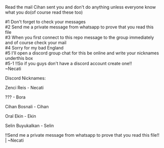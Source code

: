 Read the mail Cihan sent you and don't do anything unless everyone know what you do(of course read these too)

  #1 Don't forget to check your messages                                                                                 
  #2 Send me a private message from whatsapp to prove that you read this file                                            
  #3 When you first connect to this repo message to the group immediately and of course check your mail                  
  #4 Sorry for my bad England                                                                                            
  #5 I'll open a discord group chat for this be online and write your nicknames underthis box                            
     #5-1 !!So if you guys don't have a discord account create one!!                                                     
                                                                                                    ~Necati             



 Discord Nicknames:    
 
   Zenci Reis - Necati  
   
   ??? - Bora   
   
   Cihan Bosnali - Cihan
   
   Oral Ekin - Ekin   
   
   Selin Buyukalkan - Selin   


!!Send me a private message from whatsapp to prove that you read this file!! | ~Necati
